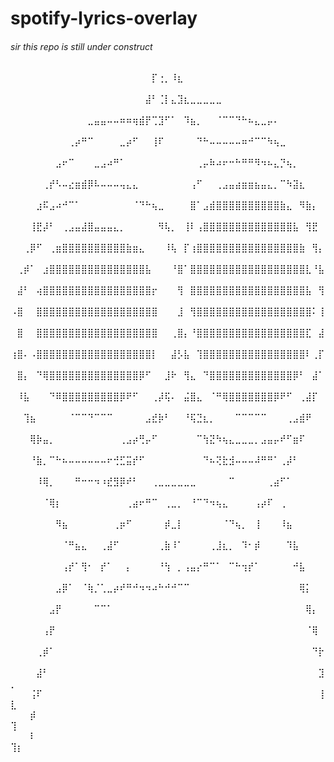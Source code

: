﻿# spotify-lyrics-overlay
 ###### sir this repo is still under construct 
⠀⠀⠀⠀⠀⠀⠀⠀⠀⠀⠀⠀⠀⠀⠀⠀⠀⠀⠀⠀⠀⠀⡏⢐⡀⠸⣆⠀⠀⠀⠀⠀⠀⠀⠀⠀⠀⠀⠀⠀⠀⠀⠀⠀⠀⠀⠀⠀⠀⠀⠀
⠀⠀⠀⠀⠀⠀⠀⠀⠀⠀⠀⠀⠀⠀⠀⠀⠀⠀⠀⠀⠀⣼⠃⢈⡇⣄⣹⣆⣀⣀⣀⣀⣀⠀⠀⠀⠀⠀⠀⠀⠀⠀⠀⠀⠀⠀⠀⠀⠀⠀⠀
⠀⠀⠀⠀⠀⠀⠀⠀⠀⠀⠀⠀⣀⣤⣤⠤⠤⠶⠶⢶⣾⡟⢉⣹⠋⠁⠀⠹⣦⡀⠀⠀⠈⠉⠉⠙⠓⠦⣄⣀⡤⠄⠀⠀⠀⠀⠀⠀⠀⠀⠀
⠀⠀⠀⠀⠀⠀⠀⠀⠀⢀⡴⠛⠉⠀⠀⠀⠀⣀⡴⠋⠀⠀⢸⠏⠀⠀⠀⠀⠀⠙⠓⠤⠤⠤⠤⠤⠶⠚⠉⠉⠳⢦⣀⠀⠀⠀⠀⠀⠀⠀⠀
⠀⠀⠀⠀⠀⠀⠀⣠⠖⠉⠀⠀⠀⣀⣠⠴⠛⠁⠀⠀⠀⠀⠀⠀⠀⠀⠀⠀⠀⢀⡤⠷⠴⠖⠒⠓⠛⠛⠻⠲⠦⣄⡙⢦⡀⠀⠀⠀⠀⠀⠀
⠀⠀⠀⠀⠀⢀⡞⠣⠤⣔⣶⣾⡿⠧⠤⠤⠤⢤⣄⣄⠀⠀⠀⠀⠀⠀⠀⠀⢠⠋⠀⠀⢀⣠⣤⣴⣶⣶⣦⣤⣄⡀⠉⠳⣽⣆⠀⠀⠀⠀⠀
⠀⠀⠀⠀⣰⠯⣠⠴⠚⠉⠁⠀⠀⠀⠀⠀⠀⠀⠀⠈⠙⠓⢦⣀⠀⠀⠀⠀⣿⠁⣠⣾⣿⣿⣿⣿⣿⣿⣿⣿⣿⣿⣷⣄⠀⠻⣷⡄⠀⠀⠀
⠀⠀⠀⢸⣟⡼⠃⠀⢀⣠⣤⣼⣿⣤⣤⣤⣄⡀⠀⠀⠀⠀⠀⠻⢧⡀⠀⢸⠇⢠⣿⣿⣿⣿⣿⣿⣿⣿⣿⣿⣿⣿⣿⣿⣧⠀⢻⣟⠀⠀⠀
⠀⠀⢀⡿⠋⠀⢀⣶⣿⣿⣿⣿⣿⣿⣿⣿⣿⣿⣷⣶⣄⠀⠀⠀⠸⢧⠀⡏⢰⣿⣿⣿⣿⣿⣿⣿⣿⣿⣿⣿⣿⣿⣿⣿⣿⣷⠀⢻⡄⠀⠀
⠀⢀⡾⠁⠀⣰⣿⣿⣿⣿⣿⣿⣿⣿⣿⣿⣿⣿⣿⣿⣿⣧⠀⠀⠀⠘⣿⠁⣿⣿⣿⣿⣿⣿⣿⣿⣿⣿⣿⣿⣿⣿⣿⣿⣿⣿⣇⠘⣧⠀⠀
⠀⣼⠃⠀⢴⣿⣿⣿⣿⣿⣿⣿⣿⣿⣿⣿⣿⣿⣿⣿⣿⣿⡖⠀⠀⠀⢻⠀⣿⣿⣿⣿⣿⣿⣿⣿⣿⣿⣿⣿⣿⣿⣿⣿⣿⣿⣧⠀⢻⠀⠀
⠠⣿⠀⠀⣿⣿⣿⣿⣿⣿⣿⣿⣿⣿⣿⣿⣿⣿⣿⣿⣿⣿⣿⠀⠀⠀⣸⠀⢻⣿⣿⣿⣿⣿⣿⣿⣿⣿⣿⣿⣿⣿⣿⣿⣿⣿⣿⠅⢸⠀⠀
⠀⣿⠀⠀⣿⣿⣿⣿⣿⣿⣿⣿⣿⣿⣿⣿⣿⣿⣿⣿⣿⣿⣿⠀⠀⢀⣿⡄⠘⣿⣿⣿⣿⣿⣿⣿⣿⣿⣿⣿⣿⣿⣿⣿⣿⣿⣏⠀⣼⠀⠀
⢰⣿⠄⠠⣿⣿⣿⣿⣿⣿⣿⣿⣿⣿⣿⣿⣿⣿⣿⣿⣿⣿⡇⠀⠀⣼⡣⣧⠀⢹⣿⣿⣿⣿⣿⣿⣿⣿⣿⣿⣿⣿⣿⣿⣿⣿⠇⢀⡏⠀⠀
⠀⣿⡄⠀⠙⢿⣿⣿⣿⣿⣿⣿⣿⣿⣿⣿⣿⣿⣿⣿⡿⠋⠀⠀⣸⠗⠀⢻⣄⠀⠙⣿⣿⣿⣿⣿⣿⣿⣿⣿⣿⣿⣿⣿⡿⠃⠀⣼⠁⠀⠀
⠀⠸⣧⠀⠀⠀⠙⠿⣿⣿⣿⣿⣿⣿⣿⣿⣿⡿⠟⠋⠀⠀⢀⡼⢯⠄⠀⣬⣿⣄⠀⠈⠛⢿⣿⣿⣿⣿⣿⣿⣿⡿⠟⠋⠀⢀⣼⡏⠀⠀⠀
⠀⠀⢹⣦⠀⠀⠀⠀⠀⠈⠉⠉⠙⠉⠉⠉⠀⠀⠀⠀⠀⣠⣞⡷⠃⠀⠀⠘⢯⣙⣆⡀⠀⠀⠀⠉⠉⠉⠉⠉⠀⠀⠀⢀⣠⣾⠟⠀⠀⠀⠀
⠀⠀⠀⢿⡷⣤⡀⠀⠀⠀⠀⠀⠀⠀⠀⠀⠀⢀⣠⡴⢛⡤⠋⠀⠀⠀⠀⠀⠀⠉⢳⣝⠳⢦⣄⣀⣀⣀⡀⣠⣤⡤⠞⠋⣶⠏⠀⠀⠀⠀⠀
⠀⠀⠀⠘⣷⡀⠉⠓⠦⠤⠤⠤⠤⠤⠤⠖⢚⣋⣭⡞⠋⠀⠀⠀⠀⠀⠀⠀⠀⠀⠙⠦⢝⣗⣺⠤⠤⠤⠼⠛⠛⠁⢀⡼⠃⠀⠀⠀⠀⠀⠀
⠀⠀⠀⠀⠸⢿⡀⠀⠀⠀⠛⠒⠒⠲⠰⣞⣻⡿⠞⠃⠀⠀⢀⣀⣀⣀⣀⣀⣀⠀⠀⠀⠀⠀⠉⠀⠀⠀⠀⠀⢀⣴⠋⠁⠀⠀⠀⠀⠀⠀⠀
⠀⠀⠀⠀⠀⠈⢿⡆⠀⠀⠀⠀⠀⠀⠀⠀⠀⠀⢀⣴⠖⠛⠉⠀⢀⣀⡀⠀⠘⠉⠙⠲⢦⣄⠀⠀⠀⠀⢠⡴⠏⠀⢀⠀⠀⠀⠀⠀⠀⠀⠀
⠀⠀⠀⠀⠀⠀⠀⠻⣦⠀⠀⠀⠀⠀⠀⠀⢀⡶⠋⠀⠀⠀⠀⠀⡾⣀⡇⠀⠀⠀⠀⠀⠀⠈⠙⢦⡀⠀⢸⠀⠀⠀⠸⣦⠀⠀⠀⠀⠀⠀⠀
⠀⠀⠀⠀⠀⠀⠀⠀⠈⠛⣦⣄⠀⠀⢀⣼⠋⠀⠀⠀⠀⠀⠀⢀⣷⠸⠁⠀⠀⠀⠀⢀⣸⣆⡀⠀⠹⠂⡾⠀⠀⠀⠀⠹⣧⠀⠀⠀⠀⠀⠀
⠀⠀⠀⠀⠀⠀⠀⠀⢠⡞⠁⢻⠂⠀⡞⠁⠀⠀⡄⠀⠀⠀⠀⠘⢳⠀⡀⢠⣤⡔⠛⠉⠁⠀⠉⠓⢲⡞⠁⠀⠀⠀⠀⠀⠚⣧⠀⠀⠀⠀⠀
⠀⠀⠀⠀⠀⠀⠀⣠⡿⠁⠀⠈⢷⡈⢁⣀⡴⠞⠛⠚⠲⠲⠴⠓⠚⠚⠉⠉⠀⠀⠀⠀⠀⠀⠀⠀⠀⠀⠀⠀⠀⠀⠀⠀⠀⢿⡅⠀⠀⠀⠀
⠀⠀⠀⠀⠀⠀⣠⡟⠀⠀⠀⠀⠀⠉⠉⠁⠀⠀⠀⠀⠀⠀⠀⠀⠀⠀⠀⠀⠀⠀⠀⠀⠀⠀⠀⠀⠀⠀⠀⠀⠀⠀⠀⠀⠀⠀⢿⡄⠀⠀⠀
⠀⠀⠀⠀⠀⢠⡟⠀⠀⠀⠀⠀⠀⠀⠀⠀⠀⠀⠀⠀⠀⠀⠀⠀⠀⠀⠀⠀⠀⠀⠀⠀⠀⠀⠀⠀⠀⠀⠀⠀⠀⠀⠀⠀⠀⠀⠈⢿⠀⠀⠀
⠀⠀⠀⠀⢀⡾⠁⠀⠀⠀⠀⠀⠀⠀⠀⠀⠀⠀⠀⠀⠀⠀⠀⠀⠀⠀⠀⠀⠀⠀⠀⠀⠀⠀⠀⠀⠀⠀⠀⠀⠀⠀⠀⠀⠀⠀⠀⠙⡗⠀⠀
⠀⠀⠀⠀⣼⠃⠀⠀⠀⠀⠀⠀⠀⠀⠀⠀⠀⠀⠀⠀⠀⠀⠀⠀⠀⠀⠀⠀⠀⠀⠀⠀⠀⠀⠀⠀⠀⠀⠀⠀⠀⠀⠀⠀⠀⠀⠀⠀⣹⡀⠀
⠀⠀⠀⢨⠏⠀⠀⠀⠀⠀⠀⠀⠀⠀⠀⠀⠀⠀⠀⠀⠀⠀⠀⠀⠀⠀⠀⠀⠀⠀⠀⠀⠀⠀⠀⠀⠀⠀⠀⠀⠀⠀⠀⠀⠀⠀⠀⠀⢸⣇⠀
⠀⠀⠀⡾⠀⠀⠀⠀⠀⠀⠀⠀⠀⠀⠀⠀⠀⠀⠀⠀⠀⠀⠀⠀⠀⠀⠀⠀⠀⠀⠀⠀⠀⠀⠀⠀⠀⠀⠀⠀⠀⠀⠀⠀⠀⠀⠀⠀⠀⢹⠀
⠀⠀⠀⠇⠀⠀⠀⠀⠀⠀⠀⠀⠀⠀⠀⠀⠀⠀⠀⠀⠀⠀⠀⠀⠀⠀⠀⠀⠀⠀⠀⠀⠀⠀⠀⠀⠀⠀⠀⠀⠀⠀⠀⠀⠀⠀⠀⠀⠀⢹⡆
